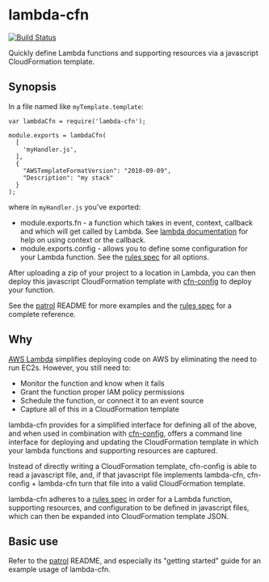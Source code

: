 # lambda-cfn

[![Build Status](https://travis-ci.org/mapbox/lambda-cfn.svg?branch=master)](https://travis-ci.org/mapbox/lambda-cfn)

Quickly define Lambda functions and supporting resources via a javascript CloudFormation template.

## Synopsis

In a file named like `myTemplate.template`:

```
var lambdaCfn = require('lambda-cfn');

module.exports = lambdaCfn(
  [
    'myHandler.js',
  ],
  {
    "AWSTemplateFormatVersion": "2010-09-09",
    "Description": "my stack"
  }
);
```

where in `myHandler.js` you've exported:

- module.exports.fn - a function which takes in event, context, callback and which will get called by Lambda. See [lambda documentation](http://docs.aws.amazon.com/lambda/latest/dg/nodejs-prog-model-handler.html) for help on using context or the callback.
- module.exports.config - allows you to define some configuration for your Lambda function.  See the [rules spec](https://github.com/mapbox/lambda-cfn/blob/readme/RULE-SPEC.md) for all options.

After uploading a zip of your project to a location in Lambda, you can then deploy this javascript CloudFormation template with [cfn-config](https://github.com/mapbox/cfn-config#usage-1) to deploy your function.

See the [patrol](https://github.com/mapbox/patrol) README for more examples and the [rules spec](RULE-SPEC.md) for a complete reference.

## Why

[AWS Lambda](http://aws.amazon.com/lambda/) simplifies deploying code on AWS by eliminating the need to run EC2s.  However, you still need to:

- Monitor the function and know when it fails
- Grant the function proper IAM policy permissions
- Schedule the function, or connect it to an event source
- Capture all of this in a CloudFormation template

lambda-cfn provides for a simplified interface for defining all of the above, and when used in combination with [cfn-config](https://github.com/mapbox/cfn-config), offers a command line interface for deploying and updating the CloudFormation template in which your lambda functions and supporting resources are captured.

Instead of directly writing a CloudFormation template, cfn-config is able to read a javascript file, and, if that javascript file implements lambda-cfn, cfn-config + lambda-cfn turn that file into a valid CloudFormation template.

lambda-cfn adheres to a [rules spec](RULE-SPEC.md) in order for a Lambda function, supporting resources, and configuration to be defined in javascript files, which can then be expanded into CloudFormation template JSON.

## Basic use

Refer to the [patrol](https://github.com/mapbox/patrol) README, and especially its "getting started" guide for an example usage of lambda-cfn.
